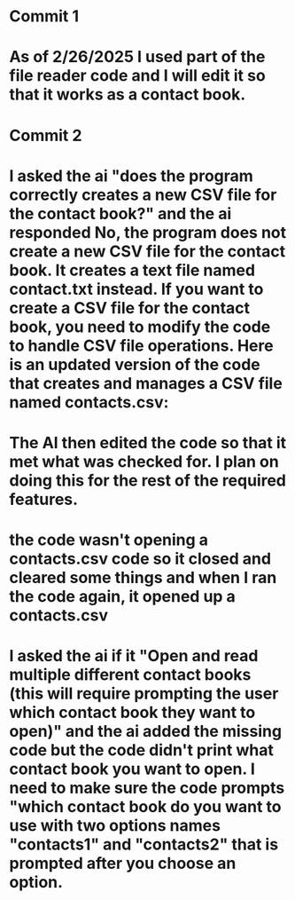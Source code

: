 # Commit 1 
# As of 2/26/2025 I used part of the file reader code and I will edit it so that it works as a contact book. 


# Commit 2
# I asked the ai "does the program correctly creates a new CSV file for the contact book?" and the ai responded No, the program does not create a new CSV file for the contact book. It creates a text file named contact.txt instead. If you want to create a CSV file for the contact book, you need to modify the code to handle CSV file operations. Here is an updated version of the code that creates and manages a CSV file named contacts.csv:
# The AI then edited the code so that it met what was checked for. I plan on doing this for the rest of the required features.
# the code wasn't opening a contacts.csv code so it closed and cleared some things and when I ran the code again, it opened up a contacts.csv
# I asked the ai if it "Open and read multiple different contact books (this will require prompting the user which contact book they want to open)" and the ai added the missing code but the code didn't print what contact book you want to open. I need to make sure the code prompts "which contact book do you want to use with two options names "contacts1" and "contacts2" that is prompted after you choose an option.